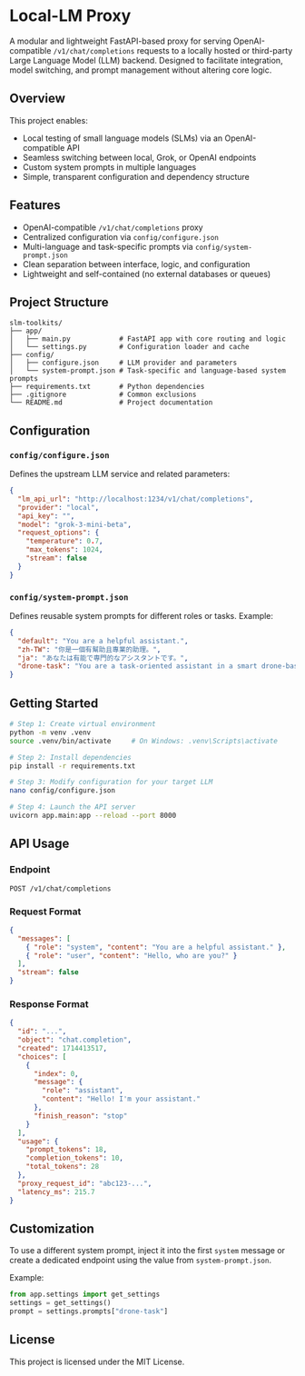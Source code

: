 # Local-LM Proxy

A modular and lightweight FastAPI-based proxy for serving OpenAI-compatible `/v1/chat/completions` requests to a locally hosted or third-party Large Language Model (LLM) backend. Designed to facilitate integration, model switching, and prompt management without altering core logic.

## Overview

This project enables:

- Local testing of small language models (SLMs) via an OpenAI-compatible API
- Seamless switching between local, Grok, or OpenAI endpoints
- Custom system prompts in multiple languages
- Simple, transparent configuration and dependency structure

## Features

- OpenAI-compatible `/v1/chat/completions` proxy
- Centralized configuration via `config/configure.json`
- Multi-language and task-specific prompts via `config/system-prompt.json`
- Clean separation between interface, logic, and configuration
- Lightweight and self-contained (no external databases or queues)

## Project Structure

```
slm-toolkits/
├── app/
│   ├── main.py            # FastAPI app with core routing and logic
│   └── settings.py        # Configuration loader and cache
├── config/
│   ├── configure.json     # LLM provider and parameters
│   └── system-prompt.json # Task-specific and language-based system prompts
├── requirements.txt       # Python dependencies
├── .gitignore             # Common exclusions
└── README.md              # Project documentation
```

## Configuration

### `config/configure.json`

Defines the upstream LLM service and related parameters:

```json
{
  "lm_api_url": "http://localhost:1234/v1/chat/completions",
  "provider": "local",
  "api_key": "",
  "model": "grok-3-mini-beta",
  "request_options": {
    "temperature": 0.7,
    "max_tokens": 1024,
    "stream": false
  }
}
```

### `config/system-prompt.json`

Defines reusable system prompts for different roles or tasks. Example:

```json
{
  "default": "You are a helpful assistant.",
  "zh-TW": "你是一個有幫助且專業的助理。",
  "ja": "あなたは有能で専門的なアシスタントです。",
  "drone-task": "You are a task-oriented assistant in a smart drone-based solar panel maintenance system..."
}
```

## Getting Started

```bash
# Step 1: Create virtual environment
python -m venv .venv
source .venv/bin/activate     # On Windows: .venv\Scripts\activate

# Step 2: Install dependencies
pip install -r requirements.txt

# Step 3: Modify configuration for your target LLM
nano config/configure.json

# Step 4: Launch the API server
uvicorn app.main:app --reload --port 8000
```

## API Usage

### Endpoint

```
POST /v1/chat/completions
```

### Request Format

```json
{
  "messages": [
    { "role": "system", "content": "You are a helpful assistant." },
    { "role": "user", "content": "Hello, who are you?" }
  ],
  "stream": false
}
```

### Response Format

```json
{
  "id": "...",
  "object": "chat.completion",
  "created": 1714413517,
  "choices": [
    {
      "index": 0,
      "message": {
        "role": "assistant",
        "content": "Hello! I'm your assistant."
      },
      "finish_reason": "stop"
    }
  ],
  "usage": {
    "prompt_tokens": 18,
    "completion_tokens": 10,
    "total_tokens": 28
  },
  "proxy_request_id": "abc123-...",
  "latency_ms": 215.7
}
```

## Customization

To use a different system prompt, inject it into the first `system` message or create a dedicated endpoint using the value from `system-prompt.json`.

Example:

```python
from app.settings import get_settings
settings = get_settings()
prompt = settings.prompts["drone-task"]
```

## License

This project is licensed under the MIT License.
